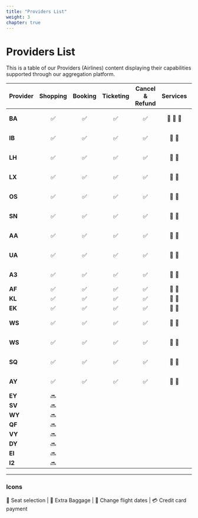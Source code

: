 ```yaml
---
title: "Providers List"
weight: 3
chapter: true
---
```


Providers List
================

This is a table of our Providers (Airlines) content displaying their capabilities supported through our aggregation platform.


| Provider      | Shopping | Booking | Ticketing | Cancel & Refund | Services | Changes | FOP |
| ------------- |:-:|:-:|:-:|:-:|:-:|:-:|:-:|
| **BA**        | :white_check_mark:| :white_check_mark: | :white_check_mark: | :white_check_mark: | :seat: :baggage_claim: :fork_and_knife: | :date: | BSP :credit_card: | 
| **IB**        | :white_check_mark:| :white_check_mark: | :white_check_mark: | :white_check_mark: | :seat: :baggage_claim: | :date: | BSP, :credit_card: | 
| **LH**        | :white_check_mark:| :white_check_mark: | :white_check_mark: | :white_check_mark: | :seat: :baggage_claim: | :date: | BSP, :credit_card: | 
| **LX**        | :white_check_mark:| :white_check_mark: | :white_check_mark: | :white_check_mark: | :seat: :baggage_claim: | :date: | BSP, :credit_card: | 
| **OS**        | :white_check_mark:| :white_check_mark: | :white_check_mark: | :white_check_mark: | :seat: :baggage_claim: | :date: | BSP, :credit_card: | 
| **SN**        | :white_check_mark:| :white_check_mark: | :white_check_mark: | :white_check_mark: | :seat: :baggage_claim: | :date: | BSP, :credit_card: | 
| **AA**        | :white_check_mark:| :white_check_mark: | :white_check_mark: | :white_check_mark: | :seat: :baggage_claim: | :date: | BSP, :credit_card: | 
| **UA**        | :white_check_mark:| :white_check_mark: | :white_check_mark: | :white_check_mark: | :seat: :baggage_claim: | :date: | BSP, :credit_card: | 
| **A3**        | :white_check_mark:| :white_check_mark: | :white_check_mark: | :white_check_mark: | :seat: :baggage_claim: | :date: | BSP, :credit_card: | 
| **AF**        | :white_check_mark:| :white_check_mark: | :white_check_mark: | :white_check_mark: | :seat: :baggage_claim: | - | BSP | 
| **KL**        | :white_check_mark:| :white_check_mark: | :white_check_mark: | :white_check_mark: | :seat: :baggage_claim: | - | BSP | 
| **EK**        | :white_check_mark:| :white_check_mark: | :white_check_mark: | :white_check_mark: | :seat: :baggage_claim: | - | BSP | 
| **WS**        | :white_check_mark:| :white_check_mark: | :white_check_mark: | :white_check_mark: | :seat: :baggage_claim: | :date: | BSP, :credit_card: | 
| **WS**        | :white_check_mark:| :white_check_mark: | :white_check_mark: | :white_check_mark: | :seat: :baggage_claim: | - | BSP, :credit_card: | 
| **SQ**        | :white_check_mark:| :white_check_mark: | :white_check_mark: | :white_check_mark: | :seat: :baggage_claim: | - | BSP, :credit_card: | 
| **AY**        | :white_check_mark:| :white_check_mark: | :white_check_mark: | :white_check_mark: | :seat: :baggage_claim: | - | BSP, :credit_card: | 
| **EY**        | :soon: |  |  |  |  |  |  | 
| **SV**        | :soon: |  |  |  |  |  |  | 
| **WY**        | :soon: |  |  |  |  |  |  | 
| **QF**        | :soon: |  |  |  |  |  |  | 
| **VY**        | :soon: |  |  |  |  |  |  | 
| **DY**        | :soon: |  |  |  |  |  |  | 
| **EI**        | :soon: |  |  |  |  |  |  | 
| **I2**        | :soon: |  |  |  |  |  |  |
-------------

### Icons

:seat: Seat selection |  :baggage_claim: Extra Baggage | :date: Change flight dates | :credit_card: Credit card payment
